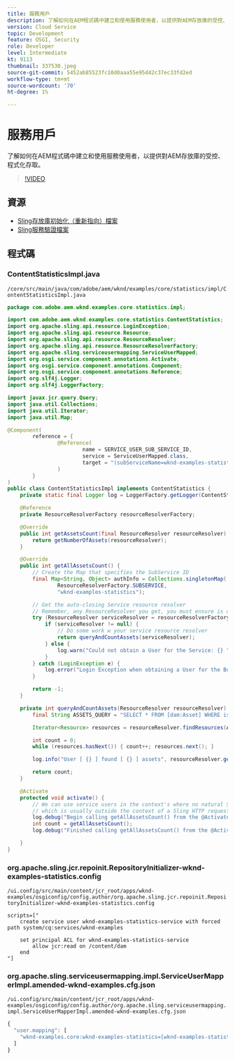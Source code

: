 ```yaml
---
title: 服務用戶
description: 了解如何在AEM程式碼中建立和使用服務使用者，以提供對AEM存放庫的受控、程式化存取。
version: Cloud Service
topic: Development
feature: OSGI, Security
role: Developer
level: Intermediate
kt: 9113
thumbnail: 337530.jpeg
source-git-commit: 5452ab85523fc10d0aaa55e95d42c37ec33fd2ed
workflow-type: tm+mt
source-wordcount: '70'
ht-degree: 1%

---
```



# 服務用戶

了解如何在AEM程式碼中建立和使用服務使用者，以提供對AEM存放庫的受控、程式化存取。

>[!VIDEO](https://video.tv.adobe.com/v/337530/?quality=12&learn=on)

## 資源

+ [Sling存放庫初始化（重新指向）檔案](https://sling.apache.org/documentation/bundles/repository-initialization.html)
+ [Sling服務驗證檔案](https://sling.apache.org/documentation/the-sling-engine/service-authentication.html)

## 程式碼

### ContentStatisticsImpl.java

`/core/src/main/java/com/adobe/aem/wknd/examples/core/statistics/impl/ContentStatisticsImpl.java`

```java
package com.adobe.aem.wknd.examples.core.statistics.impl;

import com.adobe.aem.wknd.examples.core.statistics.ContentStatistics;
import org.apache.sling.api.resource.LoginException;
import org.apache.sling.api.resource.Resource;
import org.apache.sling.api.resource.ResourceResolver;
import org.apache.sling.api.resource.ResourceResolverFactory;
import org.apache.sling.serviceusermapping.ServiceUserMapped;
import org.osgi.service.component.annotations.Activate;
import org.osgi.service.component.annotations.Component;
import org.osgi.service.component.annotations.Reference;
import org.slf4j.Logger;
import org.slf4j.LoggerFactory;

import javax.jcr.query.Query;
import java.util.Collections;
import java.util.Iterator;
import java.util.Map;

@Component(
        reference = {
                @Reference(
                        name = SERVICE_USER_SUB_SERVICE_ID,
                        service = ServiceUserMapped.class,
                        target = "(subServiceName=wknd-examples-statistics)"
                )
        }
)
public class ContentStatisticsImpl implements ContentStatistics {
    private static final Logger log = LoggerFactory.getLogger(ContentStatisticsImpl.class);

    @Reference
    private ResourceResolverFactory resourceResolverFactory;

    @Override
    public int getAssetsCount(final ResourceResolver resourceResolver) {
        return getNumberOfAssets(resourceResolver);
    }

    @Override
    public int getAllAssetsCount() {
        // Create the Map that specifies the SubService ID
        final Map<String, Object> authInfo = Collections.singletonMap(
                ResourceResolverFactory.SUBSERVICE,
                "wknd-examples-statistics");

        // Get the auto-closing Service resource resolver
        // Remember, any ResourceResolver you get, you must ensure is closed!
        try (ResourceResolver serviceResolver = resourceResolverFactory.getServiceResourceResolver(authInfo)) {
            if (serviceResolver != null) {
                // Do some work w your service resource resolver
                return queryAndCountAssets(serviceResolver);
            } else {
                log.warn("Could not obtain a User for the Service: {} ", SERVICE_USER_SUB_SERVICE_ID);
            }
        } catch (LoginException e) {
            log.error("Login Exception when obtaining a User for the Bundle Service: {} ", e.getMessage());
        }

        return -1;
    }

    private int queryAndCountAssets(ResourceResolver resourceResolver) {
        final String ASSETS_QUERY = "SELECT * FROM [dam:Asset] WHERE isdescendantnode(\"/content/dam\")";

        Iterator<Resource> resources = resourceResolver.findResources(ASSETS_QUERY, Query.JCR_SQL2);

        int count = 0;
        while (resources.hasNext()) { count++; resources.next(); }

        log.info("User [ {} ] found [ {} ] assets", resourceResolver.getUserID(), count);

        return count;
    }

    @Activate
    protected void activate() {
        // We can use service users in the context's where no natural Sling security context is available to us,
        // which is usually outside the context of a Sling HTTP request.
        log.debug("Begin calling getAllAssetsCount() from the @Activate method");
        int count = getAllAssetsCount();
        log.debug("Finished calling getAllAssetsCount() from the @Activate method with count [ {} ]", count);

    }
}
```

### org.apache.sling.jcr.repoinit.RepositoryInitializer-wknd-examples-statistics.config

`/ui.config/src/main/content/jcr_root/apps/wknd-examples/osgiconfig/config.author/org.apache.sling.jcr.repoinit.RepositoryInitializer-wknd-examples-statistics.config`

```
scripts=["
    create service user wknd-examples-statistics-service with forced path system/cq:services/wknd-examples

    set principal ACL for wknd-examples-statistics-service
        allow jcr:read on /content/dam
    end
"]
```

### org.apache.sling.serviceusermapping.impl.ServiceUserMapperImpl.amended-wknd-examples.cfg.json

`/ui.config/src/main/content/jcr_root/apps/wknd-examples/osgiconfig/config.author/org.apache.sling.serviceusermapping.impl.ServiceUserMapperImpl.amended-wknd-examples.cfg.json`

```javascript
{
  "user.mapping": [
    "wknd-examples.core:wknd-examples-statistics=[wknd-examples-statistics-service]"
  ]
}
```
